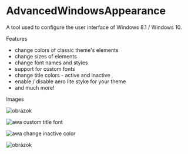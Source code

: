 # AdvancedWindowsAppearance

A tool used to configure the user interface of Windows 8.1 / Windows 10.

Features
- change colors of classic theme's elements
- change sizes of elements
- change font names and styles
- support for custom fonts
- change title colors - active and inactive
- enable / disable aero lite styke for your theme
- and much more!

Images

![obrázok](https://user-images.githubusercontent.com/74670743/147246525-3faf5ad9-c6ec-4e75-a938-c44bcad47c97.png)

![awa custom title font](https://user-images.githubusercontent.com/74670743/147246785-d750b1df-75e0-487c-8713-b7a6abc5aaf4.png)

![awa change inactive color](https://user-images.githubusercontent.com/74670743/147247033-cdbf96c9-367f-4532-a8ec-423903a62fed.png)

![obrázok](https://user-images.githubusercontent.com/74670743/147247488-e3e83c9a-8564-4a32-909b-622381b7da9e.png)
